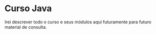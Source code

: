 # Curso Java
Irei descrever todo o curso e seus módulos aqui futuramente para futuro material de consulta.
